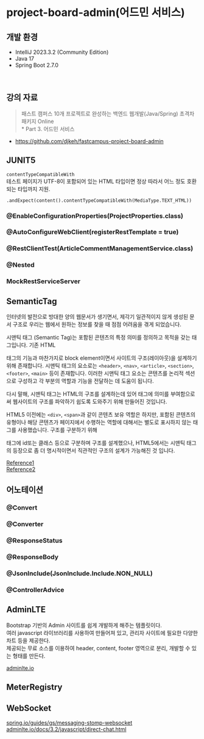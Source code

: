 # project-board-admin(어드민 서비스)
## 개발 환경
* IntelliJ 2023.3.2 (Community Edition)
* Java 17
* Spring Boot 2.7.0

<br/>

## 강의 자료
> 패스트 캠퍼스 10개 프로젝트로 완성하는 백엔드 웹개발(Java/Spring) 초격차 패키지 Online
<br>* Part 3. 어드민 서비스

* https://github.com/djkeh/fastcampus-project-board-admin


## JUNIT5

``contentTypeCompatibleWith``  
테스트 페이지가 UTF-8이 포함되어 있는 HTML 타입이면 정상 따라서 어느 정도 호환 되는 타입까지 지원. 
```
.andExpect(content().contentTypeCompatibleWith(MediaType.TEXT_HTML))
```

### @EnableConfigurationProperties(ProjectProperties.class)
### @AutoConfigureWebClient(registerRestTemplate = true)
### @RestClientTest(ArticleCommentManagementService.class)
### @Nested
### MockRestServiceServer

## SemanticTag
인터넷의 발전으로 방대한 양의 웹문서가 생기면서, 제각기 일관적이지 않게 생성된 문서 구조로 우리는 웹에서 원하는 정보를 찾을 때 점점 어려움을 겪게 되었습니다.

시맨틱 태그 (Semantic Tag)는 포함된 콘텐츠의 특정 의미를 정의하고 목적을 갖는 태그입니다. 기존 HTML <div> 태그의 기능과 마찬가지로 block element이면서 사이트의 구조(레이아웃)을 설계하기 위해 존재합니다. 시맨틱 태그의 요소로는 `<header>`, `<nav>`, `<article>`, `<section>`, `<footer>`, `<main>` 등이 존재합니다. 이러한 시맨틱 태그 요소는 콘텐츠를 논리적 섹션으로 구성하고 각 부분의 역할과 기능을 전달하는 데 도움이 됩니다.

다시 말해, 시맨틱 태그는 HTML의 구조를 설계하는데 있어 태그에 의미를 부여함으로써 웹사이트의 구조를 파악하기 쉽도록 도와주기 위해 만들어진 것입니다.

HTML5 이전에는 `<div>`, `<span>`과 같이 콘텐츠 보유 역할은 하지만, 포함된 콘텐츠의 유형이나 해당 콘텐츠가 페이지에서 수행하는 역할에 대해서는 별도로 표시하지 않는 태그를 사용했습니다. 구조를 구분하기 위해 <div> 태그에 id또는 클래스 등으로 구분하며 구조를 설계했으나, HTML5에서는 시맨틱 태그의 등장으로 좀 더 명시적이면서 직관적인 구조의 설계가 가능해진 것 입니다.


[Reference1](https://www.w3schools.com/html/html5_semantic_elements.asp)  
[Reference2](https://seo.tbwakorea.com/blog/what-is-semantic-tag/)

## 어노테이션

### @Convert

### @Converter

### @ResponseStatus

### @ResponseBody

### @JsonInclude(JsonInclude.Include.NON_NULL)

### @ControllerAdvice

## AdminLTE
Bootstrap 기반의 Admin 사이트를 쉽게 개발하게 해주는 템플릿이다.  
여러 javascript 라이브러리를 사용하여 만들어져 있고, 관리자 사이트에 필요한 다양한 차트 등을 제공한다.  
제공되는 무료 소스를 이용하여 header, content, footer 영역으로 분리, 개발할 수 있는 형태를 만든다.

[adminlte.io](https://adminlte.io/)

## MeterRegistry


## WebSocket

[spring.io/guides/gs/messaging-stomp-websocket](https://spring.io/guides/gs/messaging-stomp-websocket/)  
[adminlte.io/docs/3.2/javascript/direct-chat.html](https://adminlte.io/docs/3.2/javascript/direct-chat.html)
